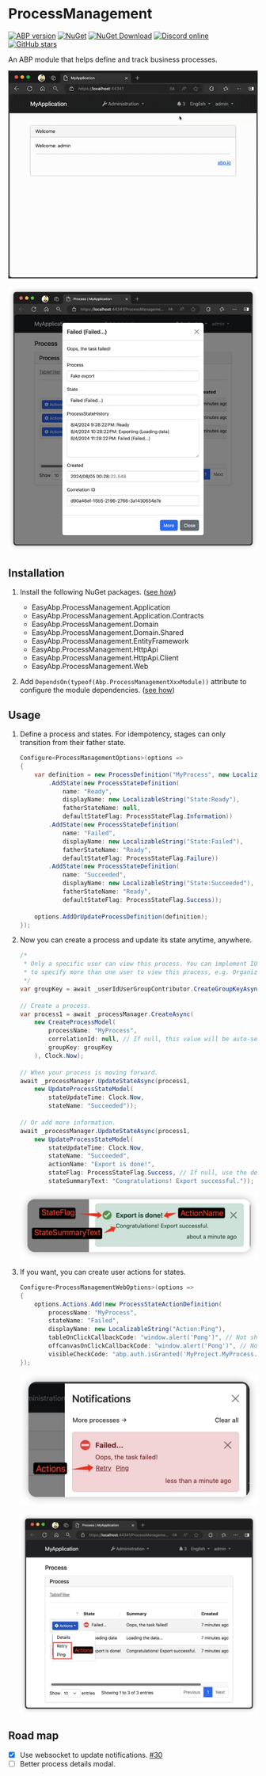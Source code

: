 # ProcessManagement

[![ABP version](https://img.shields.io/badge/dynamic/xml?style=flat-square&color=yellow&label=abp&query=%2F%2FProject%2FPropertyGroup%2FAbpVersion&url=https%3A%2F%2Fraw.githubusercontent.com%2FEasyAbp%2FProcessManagement%2Fmain%2FDirectory.Build.props)](https://abp.io)
[![NuGet](https://img.shields.io/nuget/v/EasyAbp.ProcessManagement.Domain.Shared.svg?style=flat-square)](https://www.nuget.org/packages/EasyAbp.ProcessManagement.Domain.Shared)
[![NuGet Download](https://img.shields.io/nuget/dt/EasyAbp.ProcessManagement.Domain.Shared.svg?style=flat-square)](https://www.nuget.org/packages/EasyAbp.ProcessManagement.Domain.Shared)
[![Discord online](https://badgen.net/discord/online-members/xyg8TrRa27?label=Discord)](https://discord.gg/xyg8TrRa27)
[![GitHub stars](https://img.shields.io/github/stars/EasyAbp/ProcessManagement?style=social)](https://www.github.com/EasyAbp/ProcessManagement)

An ABP module that helps define and track business processes.

![Notifications](/docs/images/notifications.gif)

![ProcessDetails](/docs/images/process-details.jpg)

## Installation

1. Install the following NuGet packages. ([see how](https://github.com/EasyAbp/EasyAbpGuide/blob/master/docs/How-To.md#add-nuget-packages))

    * EasyAbp.ProcessManagement.Application
    * EasyAbp.ProcessManagement.Application.Contracts
    * EasyAbp.ProcessManagement.Domain
    * EasyAbp.ProcessManagement.Domain.Shared
    * EasyAbp.ProcessManagement.EntityFramework
    * EasyAbp.ProcessManagement.HttpApi
    * EasyAbp.ProcessManagement.HttpApi.Client
    * EasyAbp.ProcessManagement.Web

2. Add `DependsOn(typeof(Abp.ProcessManagementXxxModule))` attribute to configure the module dependencies. ([see how](https://github.com/EasyAbp/EasyAbpGuide/blob/master/docs/How-To.md#add-module-dependencies))

## Usage

1. Define a process and states. For idempotency, stages can only transition from their father state.
   ```csharp
   Configure<ProcessManagementOptions>(options =>
   {
       var definition = new ProcessDefinition("MyProcess", new LocalizableString("Process:MyProcess"))
           .AddState(new ProcessStateDefinition(
               name: "Ready",
               displayName: new LocalizableString("State:Ready"),
               fatherStateName: null,
               defaultStateFlag: ProcessStateFlag.Information))
           .AddState(new ProcessStateDefinition(
               name: "Failed",
               displayName: new LocalizableString("State:Failed"),
               fatherStateName: "Ready",
               defaultStateFlag: ProcessStateFlag.Failure))
           .AddState(new ProcessStateDefinition(
               name: "Succeeded",
               displayName: new LocalizableString("State:Succeeded"),
               fatherStateName: "Ready",
               defaultStateFlag: ProcessStateFlag.Success));

       options.AddOrUpdateProcessDefinition(definition);
   });
   ```
2. Now you can create a process and update its state anytime, anywhere.
   ```csharp
   /*
    * Only a specific user can view this process. You can implement IUserGroupContributor yourself
    * to specify more than one user to view this process, e.g. OrganizationUnitUserGroupContributor.
    */
   var groupKey = await _userIdUserGroupContributor.CreateGroupKeyAsync(adminUser!.Id.ToString());

   // Create a process.
   var process1 = await _processManager.CreateAsync(
       new CreateProcessModel(
           processName: "MyProcess",
           correlationId: null, // If null, this value will be auto-set to the value of the Id of the Process entity.
           groupKey: groupKey
       ), Clock.Now);

   // When your process is moving forward.
   await _processManager.UpdateStateAsync(process1,
       new UpdateProcessStateModel(
           stateUpdateTime: Clock.Now,
           stateName: "Succeeded"));

   // Or add more information.
   await _processManager.UpdateStateAsync(process1,
       new UpdateProcessStateModel(
           stateUpdateTime: Clock.Now,
           stateName: "Succeeded",
           actionName: "Export is done!",
           stateFlag: ProcessStateFlag.Success, // If null, use the default value you defined.
           stateSummaryText: "Congratulations! Export successful."));
   ```

   ![IProcessStateCustom](/docs/images/IProcessStateCustom.jpg)
3. If you want, you can create user actions for states.
   ```csharp
   Configure<ProcessManagementWebOptions>(options =>
   {
       options.Actions.Add(new ProcessStateActionDefinition(
           processName: "MyProcess",
           stateName: "Failed",
           displayName: new LocalizableString("Action:Ping"),
           tableOnClickCallbackCode: "window.alert('Pong')", // Not shown in process list page if null.
           offcanvasOnClickCallbackCode: "window.alert('Pong')", // Not shown in notifications offcanvas if null.
           visibleCheckCode: "abp.auth.isGranted('MyProject.MyProcess.Ping')"));
   });
   ```

   ![Actions1](/docs/images/actions1.jpg)

   ![Actions2](/docs/images/actions2.jpg)

## Road map

- [x] Use websocket to update notifications. [#30](https://github.com/EasyAbp/ProcessManagement/issues/30)
- [ ] Better process details modal.